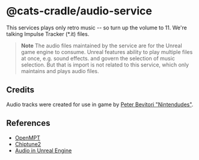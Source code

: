 # @cats-cradle/audio-service

This services plays only retro music -- so turn up the volume to 11. We're
talking Impulse Tracker (\*.it) files.

> **Note** The audio files maintained by the service are for the Unreal game
> engine to consume. Unreal features ability to play multiple files at once,
> e.g. sound effects. and govern the selection of music selection. But that is
> import is not related to this service, which only maintains and plays audio
> files.

## Credits

Audio tracks were created for use in game by
[Peter Bevitori "Nintendudes"](https://soundcloud.com/nintendudes).

## References

- [OpenMPT](https://wiki.openmpt.org/Libopenmpt)
- [Chiptune2](https://github.com/deskjet/chiptune2.js)
- [Audio in Unreal Engine](https://docs.unrealengine.com/5.0/en-US/how-to-import-audio-in-unreal-engine/)
